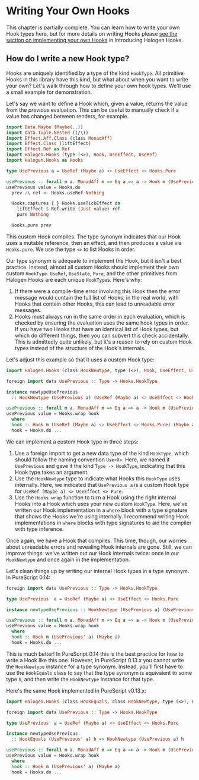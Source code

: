 # Writing Your Own Hooks

This chapter is partially complete. You can learn how to write your own Hook types here, but for more details on writing Hooks please [see the section on implementing your own Hooks](https://thomashoneyman.com/articles/introducing-halogen-hooks#implementing-usewindowwidth) in Introducing Halogen Hooks.

## How do I write a new Hook type?

Hooks are uniquely identified by a type of the kind `HookType`. All primitive Hooks in this library have this kind, but what about when you want to write your own? Let's walk through how to define your own hook types. We'll use a small example for demonstration.

Let's say we want to define a Hook which, given a value, returns the value from the _previous_ evaluation. This can be useful to manually check if a value has changed between renders, for example.

```purs
import Data.Maybe (Maybe(..))
import Data.Tuple.Nested ((/\))
import Effect.Aff.Class (class MonadAff)
import Effect.Class (liftEffect)
import Effect.Ref as Ref
import Halogen.Hooks (type (<>), Hook, UseEffect, UseRef)
import Halogen.Hooks as Hooks

type UsePrevious a = UseRef (Maybe a) <> UseEffect <> Hooks.Pure

usePrevious :: forall m a. MonadAff m => Eq a => a -> Hook m (UsePrevious a) (Maybe a)
usePrevious value = Hooks.do
  prev /\ ref <- Hooks.useRef Nothing

  Hooks.captures { } Hooks.useTickEffect do
    liftEffect $ Ref.write (Just value) ref
    pure Nothing

  Hooks.pure prev
```

This custom Hook compiles. The type synonym indicates that our Hook uses a mutable reference, then an effect, and then produces a value via `Hooks.pure`. We use the type `<>` to list Hooks in order.

Our type synonym is adequate to implement the Hook, but it isn't a best practice. Instead, almost all custom Hooks should implement their own custom `HookType`. `UseRef`, `UseState`, `Pure`, and the other primitives from Halogen Hooks are each unique `HookType`s. Here's why:

1. If there were a compile-time error involving this Hook then the error message would contain the full list of Hooks; in the real world, with Hooks that contain other Hooks, this can lead to unreadable error messages.
2. Hooks must always run in the same order in each evaluation, which is checked by ensuring the evaluation uses the same hook types in order. If you have two Hooks that have an identical list of Hook types, but which do different things, then you can subvert this check accidentally. This is admittedly quite unlikely, but it's a reason to rely on custom Hook types instead of the structure of the Hook's internals.

Let's adjust this example so that it uses a custom Hook type:

```purs
import Halogen.Hooks (class HookNewtype, type (<>), Hook, UseEffect, UseRef)

foreign import data UsePrevious :: Type -> Hooks.HookType

instance newtypeUsePrevious
  :: HookNewtype (UsePrevious a) (UseRef (Maybe a) <> UseEffect <> Hooks.Pure)

usePrevious :: forall m a. MonadAff m => Eq a => a -> Hook m (UsePrevious a) (Maybe a)
usePrevious value = Hooks.wrap hook
  where
  hook :: Hook m (UseRef (Maybe a) <> UseEffect <> Hooks.Pure) (Maybe a)
  hook = Hooks.do ...
```

We can implement a custom Hook type in three steps:

1. Use a foreign import to get a new data type of the kind `HookType`, which should follow the naming convention `Use<X>`. Here, we named it `UsePrevious` and gave it the kind `Type -> HookType`, indicating that this Hook type takes an argument.
2. Use the `HookNewtype` type to indicate what Hooks this `HookType` uses internally. Here, we indicated that `UsePrevious a` is a custom Hook type for `UseRef (Maybe a) <> UseEffect <> Pure`.
3. Use the `Hooks.wrap` function to turn a Hook using the right internal Hooks into a Hook which uses your new custom `HookType`. Here, we've written our Hook implementation in a `where` block with a type signature that shows the Hooks we're using internally. I recommend writing Hook implementations in `where` blocks with type signatures to aid the compiler with type inference.

Once again, we have a Hook that compiles. This time, though, our worries about unreadable errors and revealing Hook internals are gone. Still, we can improve things: we've written out our Hook internals twice: once in our `HookNewtype` and once again in the implementation.

Let's clean things up by writing our internal Hook types in a type synonym. In PureScript 0.14:

```purs
foreign import data UsePrevious :: Type -> Hooks.HookType

type UsePrevious' a = UseRef (Maybe a) <> UseEffect <> Hooks.Pure

instance newtypeUsePrevious :: HookNewtype (UsePrevious a) (UsePrevious' a)

usePrevious :: forall m a. MonadAff m => Eq a => a -> Hook m (UsePrevious a) (Maybe a)
usePrevious value = Hooks.wrap hook
  where
  hook :: Hook m (UsePrevious' a) (Maybe a)
  hook = Hooks.do ...
```

This is much better! In PureScript 0.14 this is the best practice for how to write a Hook like this one. However, in PureScript 0.13.x you cannot write the `HookNewtype` instance for a type synonym. Instead, you'll first have to use the `HookEquals` class to say that the type synonym is equivalent to some type `h`, and then write the `HookNewtype` instance for that type.

Here's the same Hook implemented in PureScript v0.13.x:

```purs
import Halogen.Hooks (class HookEquals, class HookNewtype, type (<>), Hook, UseEffect, UseRef)

foreign import data UsePrevious :: Type -> Hooks.HookType

type UsePrevious' a = UseRef (Maybe a) <> UseEffect <> Hooks.Pure

instance newtypeUsePrevious
  :: HookEquals (UsePrevious' a) h => HookNewtype (UsePrevious a) h

usePrevious :: forall m a. MonadAff m => Eq a => a -> Hook m (UsePrevious a) (Maybe a)
usePrevious value = Hooks.wrap hook
  where
  hook :: Hook m (UsePrevious' a) (Maybe a)
  hook = Hooks.do ...
```
